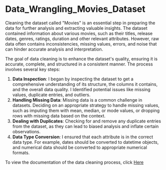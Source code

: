 # Data_Wrangling_Movies_Dataset
Cleaning the dataset called "Movies" is an essential step in preparing the data for further analysis and extracting valuable insights. The dataset contained information about various movies, such as their titles, release dates, genres, ratings, duration and other relevant attributes. However, raw data often contains inconsistencies, missing values, errors, and noise that can hinder accurate analysis and interpretation.

The goal of data cleaning is to enhance the dataset's quality, ensuring it is accurate, complete, and structured in a consistent manner. The process involves several key steps:
1. **Data Inspection**: I began by inspecting the dataset to get a comprehensive understanding of its structure, the columns it contains, and the overall data quality. I Identified potential issues like missing values, duplicate entries, and outliers.
2. **Handling Missing Data**: Missing data is a common challenge in datasets. Deciding on an appropriate strategy to handle missing values, such as imputing them with mean, median, or mode values, or dropping rows with missing data based on the context.
3. **Dealing with Duplicates**: Checking for and remove any duplicate entries from the dataset, as they can lead to biased analysis and inflate certain observations.
4. **Data Type Conversion**: I ensured that each attribute is in the correct data type. For example, dates should be converted to datetime objects, and numerical data should be converted to appropriate numerical formats.

To view the documentation of the data cleaning process, click [Here](http://localhost:8888/notebooks/Data%20Wrangling-%20Movies%20.ipynb)
